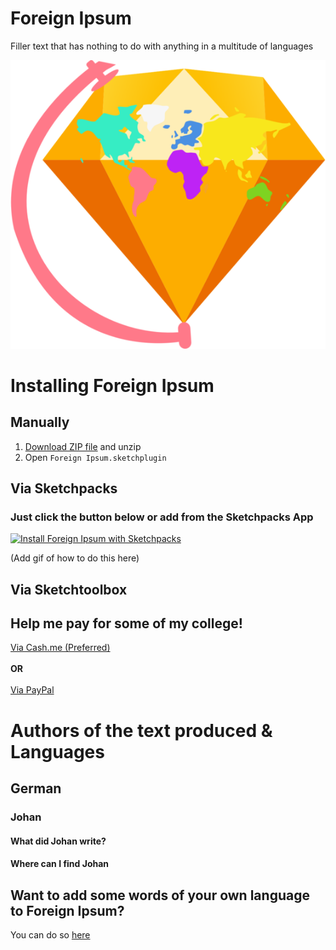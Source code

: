 # Foreign Ipsum

Filler text that has nothing to do with anything in a multitude of languages 

![Foreign Ipsum Logo 2.2](https://raw.githubusercontent.com/3raxton/ForeignIpsum/master/Foreign%20Ipsum%20Logo.png)

# Installing Foreign Ipsum

## Manually

1. [Download ZIP file](github.com/3raxton/ForeignIpsum/archive/master.zip) and unzip
2. Open `Foreign Ipsum.sketchplugin`

## Via Sketchpacks

### Just click the button below or add from the Sketchpacks App

[![Install Foreign Ipsum with Sketchpacks](http://sketchpacks-com.s3.amazonaws.com/assets/badges/sketchpacks-badge-install.png "Install Foreign Ipsum with Sketchpacks")](https://sketchpacks.com/3raxton/ForeignIpsum/install)

(Add gif of how to do this here)

## Via Sketchtoolbox

## Help me pay for some of my college!
<a href="https://cash.me/$3raxton" target="_blank">Via Cash.me (Preferred)</a>
</br></br><b> OR </b></br></br>
<a href="https://www.paypal.me/BraxtonHuff" target="_blank">Via PayPal</a>


# Authors of the text produced & Languages

## German

### Johan

#### What did Johan write?

#### Where can I find Johan


## Want to add some words of your own language to Foreign Ipsum?

You can do so 
<a href="https://goo.gl/forms/89yQwlTlONWvNwrB3" target="_blank">here</a> 
